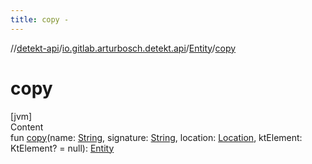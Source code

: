 ```yaml
---
title: copy -
---
```

//[detekt-api](../../index.md)/[io.gitlab.arturbosch.detekt.api](../index.md)/[Entity](index.md)/[copy](copy.md)



# copy  
[jvm]  
Content  
fun [copy](copy.md)(name: [String](https://kotlinlang.org/api/latest/jvm/stdlib/kotlin/-string/index.html), signature: [String](https://kotlinlang.org/api/latest/jvm/stdlib/kotlin/-string/index.html), location: [Location](../-location/index.md), ktElement: KtElement? = null): [Entity](index.md)  



